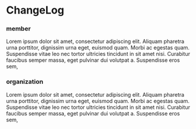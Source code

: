 # ChangeLog


### member

Lorem ipsum dolor sit amet, consectetur adipiscing elit. Aliquam pharetra urna porttitor, dignissim urna eget, euismod quam. Morbi ac egestas quam. Suspendisse vitae leo nec tortor ultricies tincidunt in sit amet nisi. Curabitur faucibus semper massa, eget pulvinar dui volutpat a. Suspendisse eros sem, 

### organization

Lorem ipsum dolor sit amet, consectetur adipiscing elit. Aliquam pharetra urna porttitor, dignissim urna eget, euismod quam. Morbi ac egestas quam. Suspendisse vitae leo nec tortor ultricies tincidunt in sit amet nisi. Curabitur faucibus semper massa, eget pulvinar dui volutpat a. Suspendisse eros sem, 